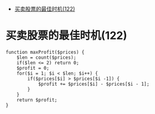 * [买卖股票的最佳时机(122)](#买卖股票的最佳时机122)

# 买卖股票的最佳时机(122) #
```
function maxProfit($prices) {
    $len = count($prices);
    if($len <= 2) return 0;
    $profit = 0;
    for($i = 1; $i < $len; $i++) {
        if($prices[$i] > $prices[$i -1]) {
            $profit += $prices[$i] - $prices[$i - 1];
        }
    }
    return $profit;
}
```